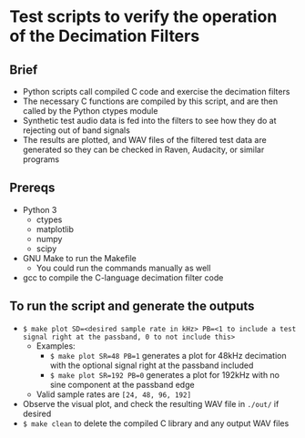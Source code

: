 # Test scripts to verify the operation of the Decimation Filters

## Brief

- Python scripts call compiled C code and exercise the decimation filters
- The necessary C functions are compiled by this script, and are then called by the Python ctypes module
- Synthetic test audio data is fed into the filters to see how they do at rejecting out of band signals
- The results are plotted, and WAV files of the filtered test data are generated so they can be checked in Raven, Audacity, or similar programs

## Prereqs

- Python 3
    - ctypes
    - matplotlib
    - numpy
    - scipy
- GNU Make to run the Makefile
    - You could run the commands manually as well
- gcc to compile the C-language decimation filter code

## To run the script and generate the outputs

- `$ make plot SD=<desired sample rate in kHz> PB=<1 to include a test signal right at the passband, 0 to not include this>`
    - Examples:
        - `$ make plot SR=48 PB=1` generates a plot for 48kHz decimation with the optional signal right at the passband included
        - `$ make plot SR=192 PB=0` generates a plot for 192kHz with no sine component at the passband edge
    - Valid sample rates are `[24, 48, 96, 192]`
- Observe the visual plot, and check the resulting WAV file in `./out/` if desired
- `$ make clean` to delete the compiled C library and any output WAV files
